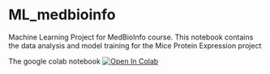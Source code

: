 # ML_medbioinfo
Machine Learning Project for MedBioInfo course. This notebook contains the data analysis and model training for the Mice Protein Expression project

The google colab notebook [![Open In Colab](https://colab.research.google.com/assets/colab-badge.svg)](https://colab.research.google.com/github/gusjoa/ML_medbioinfo/blob/main/ML_medbioinfo.ipynb)
